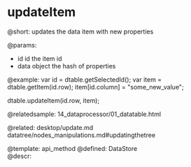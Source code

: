 updateItem
=============



@short:
	updates the data item with new properties

@params:
- id		id		the item id
- data		object		the hash of properties

@example:
var id = dtable.getSelectedId(); 
var item = dtable.getItem(id.row);
item[id.column] = "some_new_value";

dtable.updateItem(id.row, item);

@relatedsample:
	14_dataprocessor/01_datatable.html

@related: 
	desktop/update.md
    datatree/nodes_manipulations.md#updatingthetree
      

@template:	api_method
@defined:	DataStore	
@descr:


